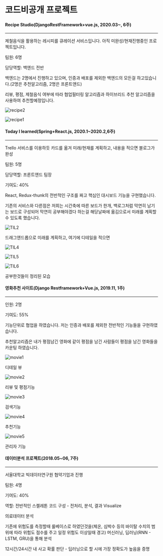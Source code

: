 # 코드비공개 프로젝트

#### Recipe Studio(DjangoRestFramework+vue.js, 2020.03~, 6주)

---

제철음식을 활용하는 레시피를 큐레이션 서비스입니다. 아직 미완성/현재진행중인 프로젝트입니다.

팀원: 6명

담당역할: 백엔드 전반

백엔드는 2명에서 진행하고 있으며, 인증과 배포를 제외한 백엔드의 모든걸 하고있습니다.(2명은 추천알고리즘, 2명은 프론트앤드)

리뷰, 평점, 제철음식 여부에 따라 협업필터링 알고리즘과 하이브리드 추천 알고리즘을 사용하여 추천할예정입니다.

![recipe2](image/recipe2.png)





![recipe1](image/recipe1.png)



#### Today I learned(Spring+React.js, 2020.1~2020.2,6주)

---

Trello 서비스를 이용하듯 카드를 옮겨 미래/현재를 계획하고,  내용을 적으면 블로그가 완성

팀원: 5명

담당역할: 프론트앤드 팀장

기여도: 40%

React, Redux-thunk의 전반적인 구조를 짜고 핵심인 대시보드 기능을 구현했습니다.

기존의 서비스와 다른점은 저희는 시간축에 따른 보드가 한개, 백로그처럼 막연히 남기는 보드로 구성되어 막연히 공부해야겠다 하는걸 해당날짜에 옮김으로서 미래를 계획할 수 있도록 했습니다.



![TIL2](image/TIL2.gif)

드래그앤드롭으로 미래를 계획하고, 여기에 디테일을 적으면



![TIL4](image/TIL4.png)



![TIL5](image/TIL5.png)

![TIL6](image/TIL6.png)

공부한것들이 정리된 모습





#### 영화추천 사이트(Django Restframework+Vue.js, 2019.11, 1주)

---

인원: 2명

기여도: 55%

기능단위로 협업을 하였습니다. 저는 인증과 배포를 제외한 전반적인 기능들을 구현하였습니다.

추천알고리즘은 내가 평점남긴 영화에 같이 평점을 남긴 사람들이 평점을 남긴 영화들을 카운팅 하였습니다.





![movie1](image/movie1.jpg)

디테일 뷰

![movie2](image/movie2.jpg)

리뷰 및 평점기능



![movie3](image/movie3.jpg)

검색기능

![movie4](image/movie4.jpg)

추천기능



![movie5](image/movie5.jpg)

관리자 기능



#### 데이터분석 프로젝트(2018.05~06, 7주)

---

서울대학교 빅데이터연구원 협약기업과 진행

팀원: 4명

기여도: 40%

역할: 전반적인 스켈레톤 코드 구성 - 전처리, 분석, 결과 Visualize

의료데이터 분석

기존에 위험도를 측정할때 룰베이스로 하였던것을(체온, 심박수 등의 바이탈 수치의 범위에 따라 위험도 점수를 주고 일정 위험도 이상일때 경고) 머신러닝, 딥러닝(RNN - LSTM, GRU)을 통해 분석

12시간/24시간 내 사고 확률 판단 - 딥러닝으로 할 시에 가장 정확도가 높음을 증명







